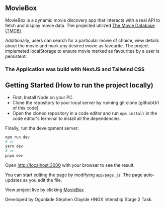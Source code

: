 ## MovieBox

MovieBox is a dynamic movie discovery app that interacts with a real API to fetch and display movie data. The projected utilized [The Movie Database (TMDB)](https://developer.themoviedb.org/reference/intro/getting-started).

Additionally, users can search for a particular movie of choice, view details about the movie and mark any desired movie as favourite. The project implemeted localStorage to ensure movie marked as favourites by a user is persistent.

### The Application was build with NextJS and Tailwind CSS

## Getting Started (How to run the project locally)

- First, Install Node on your PC.
- Clone the repository to your local server by running git clone [githubUrl of this code]
- Open the cloned repository in a code editor and run `npm install` in the code editor's terminal to install all the dependencies.

Finally, run the development server:

```bash
npm run dev
# or
yarn dev
# or
pnpm dev
```

Open [http://localhost:3000](http://localhost:3000) with your browser to see the result.

You can start editing the page by modifying `app/page.js`. The page auto-updates as you edit the file.

View project live by clicking [MovieBox](https://link-url-here.org)

Developed by Ogunlade Stephen Olayide
HNGX Intenship Stage 2 Task.
